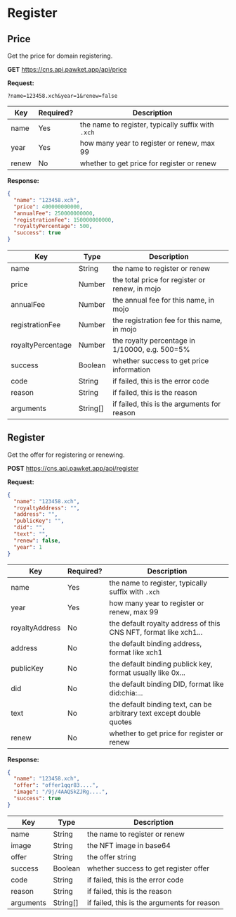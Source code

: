 # Register

## Price

Get the price for domain registering.

**GET** https://cns.api.pawket.app/api/price

**Request:**

```
?name=123458.xch&year=1&renew=false
```

| Key   | Required? | Description                                        |
| ----- | --------- | -------------------------------------------------- |
| name  | Yes       | the name to register, typically suffix with `.xch` |
| year  | Yes       | how many year to register or renew, max 99         |
| renew | No        | whether to get price for register or renew         |

**Response:**

```json
{
  "name": "123458.xch",
  "price": 400000000000,
  "annualFee": 250000000000,
  "registrationFee": 150000000000,
  "royaltyPercentage": 500,
  "success": true
}
```

| Key               | Type     | Description                                    |
| ----------------- | -------- | ---------------------------------------------- |
| name              | String   | the name to register or renew                  |
| price             | Number   | the total price for register or renew, in mojo |
| annualFee         | Number   | the annual fee for this name, in mojo          |
| registrationFee   | Number   | the registration fee for this name, in mojo    |
| royaltyPercentage | Number   | the royalty percentage in 1/10000, e.g. 500=5% |
| success           | Boolean  | whether success to get price information       |
| code              | String   | if failed, this is the error code              |
| reason            | String   | if failed, this is the reason                  |
| arguments         | String[] | if failed, this is the arguments for reason    |

## Register

Get the offer for registering or renewing.

**POST** https://cns.api.pawket.app/api/register

**Request:**

```json
{
  "name": "123458.xch",
  "royaltyAddress": "",
  "address": "",
  "publicKey": "",
  "did": "",
  "text": "",
  "renew": false,
  "year": 1
}
```

| Key            | Required? | Description                                                          |
| -------------- | --------- | -------------------------------------------------------------------- |
| name           | Yes       | the name to register, typically suffix with `.xch`                   |
| year           | Yes       | how many year to register or renew, max 99                           |
| royaltyAddress | No        | the default royalty address of this CNS NFT, format like xch1...     |
| address        | No        | the default binding address, format like xch1                        |
| publicKey      | No        | the default binding publick key, format usually like 0x...           |
| did            | No        | the default binding DID, format like did:chia:...                    |
| text           | No        | the default binding text, can be arbitrary text except double quotes |
| renew          | No        | whether to get price for register or renew                           |

**Response:**

```json
{
  "name": "123458.xch",
  "offer": "offer1qqr83....",
  "image": "/9j/4AAQSkZJRg....",
  "success": true
}
```

| Key       | Type     | Description                                 |
| --------- | -------- | ------------------------------------------- |
| name      | String   | the name to register or renew               |
| image     | String   | the NFT image in base64                     |
| offer     | String   | the offer string                            |
| success   | Boolean  | whether success to get register offer       |
| code      | String   | if failed, this is the error code           |
| reason    | String   | if failed, this is the reason               |
| arguments | String[] | if failed, this is the arguments for reason |
